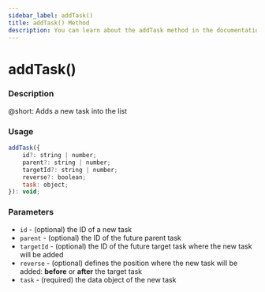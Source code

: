```yaml
---
sidebar_label: addTask()
title: addTask() Method
description: You can learn about the addTask method in the documentation of the DHTMLX JavaScript To Do List library. Browse developer guides and API reference, try out code examples and live demos, and download a free 30-day evaluation version of DHTMLX To Do List.
---
```


# addTask()

### Description

@short: Adds a new task into the list

### Usage

~~~js
addTask({
    id?: string | number;
    parent?: string | number;
    targetId?: string | number;
    reverse?: boolean;
    task: object;
}): void;
~~~

### Parameters

- `id` - (optional) the ID of a new task
- `parent` - (optional) the ID of the future parent task
- `targetId` - (optional) the ID of the future target task where the new task will be added
- `reverse` - (optional) defines the position where the new task will be added: **before** or **after** the target task
- `task` - (required) the data object of the new task